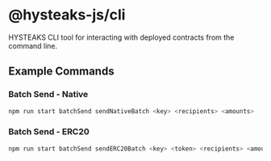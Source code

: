 # @hysteaks-js/cli

HYSTEAKS CLI tool for interacting with deployed contracts from the command line.

## Example Commands

### Batch Send - Native

```bash
npm run start batchSend sendNativeBatch <key> <recipients> <amounts>
```

### Batch Send - ERC20

```bash
npm run start batchSend sendERC20Batch <key> <token> <recipients> <amounts>
```
